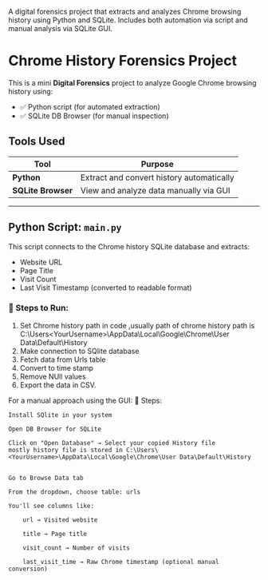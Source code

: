 A digital forensics project that extracts and analyzes Chrome browsing history using Python and SQLite. Includes both automation via script and manual analysis via SQLite GUI.
#  Chrome History Forensics Project

This is a mini **Digital Forensics** project to analyze Google Chrome browsing history using:

- ✅ Python script (for automated extraction)
- ✅ SQLite DB Browser (for manual inspection)


## Tools Used

| Tool              | Purpose                                 |
|------------------|-----------------------------------------|
| **Python**        | Extract and convert history automatically |
| **SQLite Browser**| View and analyze data manually via GUI  |

---

##  Python Script: `main.py`

This script connects to the Chrome history SQLite database and extracts:
- Website URL
- Page Title
- Visit Count
- Last Visit Timestamp (converted to readable format)

### 📌 Steps to Run:

1. Set Chrome history path in code ,usually path of chrome history path is C:\Users\<YourUsername>\AppData\Local\Google\Chrome\User Data\Default\History
2. Make connection to SQlite database
3. Fetch data from Urls table
4. Convert to time stamp
5. Remove NUll values
6. Export the data in CSV.

For a manual approach using the GUI:
📌 Steps:

    Install SQlite in your system
     
    Open DB Browser for SQLite

    Click on "Open Database" → Select your copied History file
    mostly history file is stored in C:\Users\<YourUsername>\AppData\Local\Google\Chrome\User Data\Default\History


    Go to Browse Data tab

    From the dropdown, choose table: urls

    You'll see columns like:

        url → Visited website

        title → Page title

        visit_count → Number of visits

        last_visit_time → Raw Chrome timestamp (optional manual conversion)
